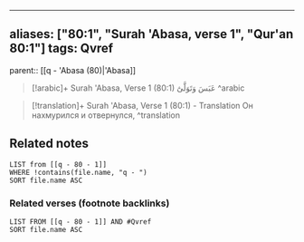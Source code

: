 
---
aliases: ["80:1", "Surah 'Abasa, verse 1", "Qur'an 80:1"]
tags: Qvref
---

parent:: [[q - 'Abasa (80)|'Abasa]]

> [!arabic]+ Surah 'Abasa, Verse 1 (80:1)
> <span class="quran-arabic"> عَبَسَ وَتَوَلَّىٰٓ</span>
^arabic

> [!translation]+ Surah 'Abasa, Verse 1 (80:1) - Translation
> Он нахмурился и отвернулся,
^translation



## Related notes
```dataview
LIST from [[q - 80 - 1]]
WHERE !contains(file.name, "q - ")
SORT file.name ASC
```

### Related verses (footnote backlinks)
```dataview
LIST FROM [[q - 80 - 1]] AND #Qvref
SORT file.name ASC
```


